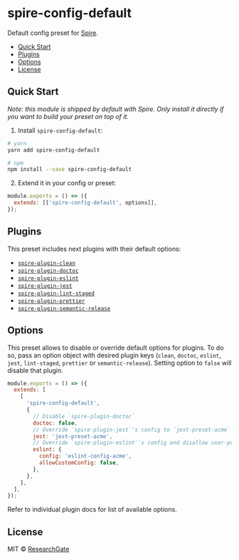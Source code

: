 # spire-config-default

Default config preset for [Spire](https://github.com/researchgate/spire).

<!-- START doctoc generated TOC please keep comment here to allow auto update -->
<!-- DON'T EDIT THIS SECTION, INSTEAD RE-RUN doctoc TO UPDATE -->

- [Quick Start](#quick-start)
- [Plugins](#plugins)
- [Options](#options)
- [License](#license)

<!-- END doctoc generated TOC please keep comment here to allow auto update -->

## Quick Start

_Note: this module is shipped by default with Spire. Only install it directly if
you want to build your preset on top of it._

1. Install `spire-config-default`:

```sh
# yarn
yarn add spire-config-default

# npm
npm install --save spire-config-default
```

2. Extend it in your config or preset:

```js
module.exports = () => ({
  extends: [['spire-config-default', options]],
});
```

## Plugins

This preset includes next plugins with their default options:

- [`spire-plugin-clean`](../spire-plugin-clean/README.md)
- [`spire-plugin-doctoc`](../spire-plugin-doctoc/README.md)
- [`spire-plugin-eslint`](../spire-plugin-eslint/README.md)
- [`spire-plugin-jest`](../spire-plugin-jest/README.md)
- [`spire-plugin-lint-staged`](../spire-plugin-lint-staged/README.md)
- [`spire-plugin-prettier`](../spire-plugin-prettier/README.md)
- [`spire-plugin-semantic-release`](../spire-plugin-semantic-release/README.md)

## Options

This preset allows to disable or override default options for plugins. To do so,
pass an option object with desired plugin keys (`clean`, `doctoc`, `eslint`,
`jest`, `lint-staged`, `prettier` or `semantic-release`). Setting option to
`false` will disable that plugin.

```js
module.exports = () => ({
  extends: [
    [
      'spire-config-default',
      {
        // Disable `spire-plugin-doctoc`
        doctoc: false,
        // Override `spire-plugin-jest`'s config to `jest-preset-acme`
        jest: 'jest-preset-acme',
        // Override `spire-plugin-eslint`'s config and disallow user-provided one
        eslint: {
          config: 'eslint-config-acme',
          allowCustomConfig: false,
        },
      },
    ],
  ],
});
```

Refer to individual plugin docs for list of available options.

## License

MIT &copy; [ResearchGate](https://github.com/researchgate)

